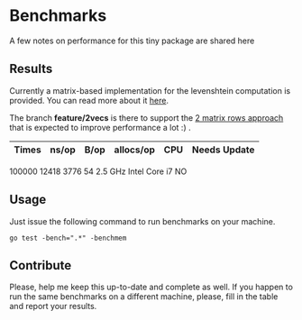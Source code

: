 # Benchmarks

A few notes on performance for this tiny package are shared here

Results
-------

Currently a matrix-based implementation for the levenshtein computation is provided.
You can read more about it [here](https://en.wikipedia.org/wiki/Levenshtein_distance#Iterative_with_full_matrix).

The branch **feature/2vecs** is there to support the [2 matrix rows approach](https://en.wikipedia.org/wiki/Levenshtein_distance#Iterative_with_two_matrix_rows) that is expected to improve performance a lot :) .

  Times | ns/op  | B/op   | allocs/op |       CPU              | Needs Update 
--------|--------|--------|-----------|------------------------|--------------
 100000   12418    3776       54        2.5 GHz Intel Core i7       NO

Usage
------

Just issue the following command to run benchmarks on your machine.

```shell
go test -bench=".*" -benchmem
```

Contribute
----------

Please, help me keep this up-to-date and complete as well. If you happen to run the same benchmarks on a different machine, please, fill in the table and report your results.
